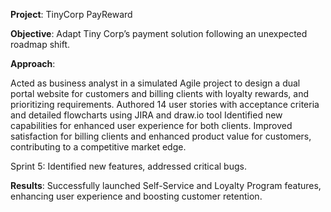 **Project**: TinyCorp PayReward

**Objective**: Adapt Tiny Corp’s payment solution following an unexpected roadmap shift.

**Approach**:

Acted as business analyst in a simulated Agile project to design a dual portal website for customers and billing clients with loyalty rewards, and prioritizing
requirements.
Authored 14 user stories with acceptance criteria and detailed flowcharts using JIRA and draw.io tool
Identified new capabilities for enhanced user experience for both clients.
Improved satisfaction for billing clients and enhanced product value for customers, contributing to a competitive market edge.




Sprint 5: Identified new features, addressed critical bugs.

**Results**: Successfully launched Self-Service and Loyalty Program features, enhancing user experience and boosting customer retention.
